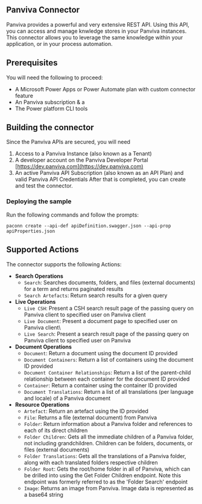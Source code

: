 ## Panviva Connector
Panviva provides a powerful and very extensive REST API. Using this API, you can access and manage knwledge stores in your Panviva instances. This connector allows you to  leverage the same knowledge within your application, or in your process automation.



## Prerequisites
You will need the following to proceed:
* A Microsoft Power Apps or Power Automate plan with custom connector feature
* An Panviva subscription & a 
* The Power platform CLI tools

## Building the connector 
Since the Panviva APIs are secured, you will need
1. Access to a Panviva Instance (also known as a Tenant)
2. A developer account on the Panviva Developer Portal [https://dev.panviva.com](https://dev.panviva.com)
3. An active Panviva API Subscription (also known as an API Plan) and valid Panviva API Credentials
After that is completed, you can create and test the connector.

### Deploying the sample
Run the following commands and follow the prompts:

```paconn
paconn create --api-def apiDefinition.swagger.json --api-prop apiProperties.json 
```

## Supported Actions
The connector supports the following Actions:
* **Search Operations**
  * `Search`: Searches documents, folders, and files (external documents) for a term and returns paginated results
  * `Search Artefacts`: Return search results for a given query
* **Live Operations**
  * `Live CSH`: Present a CSH search result page of the passing query on Panviva client to specified user on Panviva client
  * `Live Document`: Present a document page to specified user on Panviva client\
  * `Live Search`: Present a search result page of the passing query on Panviva client to specified user on Panviva
* **Document Operations**
  * `Document`: Return a document using the document ID provided
  * `Document Containers`: Return a list of containers using the document ID provided
  * `Document Container Relationships`: Return a list of the parent-child relationship between each container for the document ID provided
  * `Container`: Return a container using the container ID provided
  * `Document Translations`: Return a list of all translations (per language and locale) of a Panviva document
* **Resource Operations**
  * `Artefact`: Return an artefact using the ID provided
  * `File`: Returns a file (external document) from Panviva
  * `Folder`: Return information about a Panviva folder and references to each of its direct children
  * `Folder Children`: Gets all the immediate children of a Panviva folder, not including grandchildren. Children can be folders, documents, or files (external documents)
  * `Folder Translations`: Gets all the translations of a Panviva folder, along with each translated folders respective children
  * `Folder Root`: Gets the root/home folder in all of Panviva, which can be drilled into using the Get Folder Children endpoint. Note this endpoint was formerly referred to as the 'Folder Search' endpoint
  * `Image`: Returns an image from Panviva. Image data is represented as a base64 string
  
